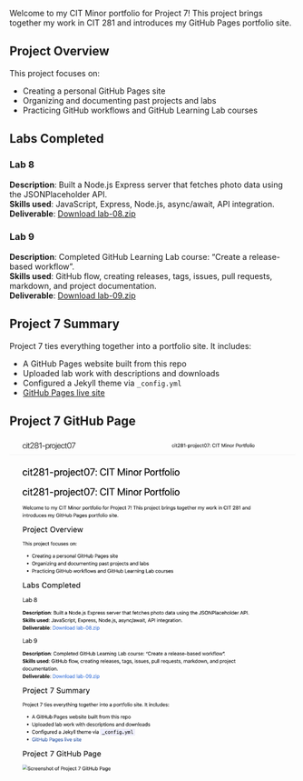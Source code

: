 
Welcome to my CIT Minor portfolio for Project 7! This project brings together my work in CIT 281 and introduces my GitHub Pages portfolio site.

## Project Overview

This project focuses on:

- Creating a personal GitHub Pages site
- Organizing and documenting past projects and labs
- Practicing GitHub workflows and GitHub Learning Lab courses

## Labs Completed

### Lab 8
**Description**: Built a Node.js Express server that fetches photo data using the JSONPlaceholder API.  
**Skills used**: JavaScript, Express, Node.js, async/await, API integration.  
**Deliverable**: [Download lab-08.zip](./lab08.zip)

### Lab 9
**Description**: Completed GitHub Learning Lab course: “Create a release-based workflow”.  
**Skills used**: GitHub flow, creating releases, tags, issues, pull requests, markdown, and project documentation.  
**Deliverable**: [Download lab-09.zip](./lab09.zip)

## Project 7 Summary

Project 7 ties everything together into a portfolio site. It includes:
- A GitHub Pages website built from this repo
- Uploaded lab work with descriptions and downloads
- Configured a Jekyll theme via `_config.yml`
- [GitHub Pages live site](https://sionadhaliwal.github.io/cit281-project07)

## Project 7 GitHub Page

![Screenshot of Project 7 GitHub Page](p7.png)



